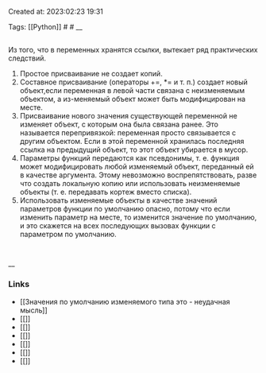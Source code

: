 

Created at: 2023:02:23 19:31

Tags: [[Python]] #   #
__ 

##
Из того, что в переменных хранятся ссылки, вытекает ряд практических
следствий.
1. Простое присваивание не создает копий.
2. Составное присваивание (операторы +=, *= и т. п.) создает новый объект,если переменная в левой части связана с неизменяемым объектом, а из-меняемый объект может быть модифицирован на месте.
3. Присваивание нового значения существующей переменной не изменяет объект, с которым она была связана ранее. Это называется перепривязкой: переменная просто связывается с другим объектом. Если в этой переменной хранилась последняя ссылка на предыдущий объект, то этот объект убирается в мусор.
4. Параметры функций передаются как псевдонимы, т. е. функция может модифицировать любой изменяемый объект, переданный ей в качестве аргумента. Этому невозможно воспрепятствовать, разве что создать локальную копию или использовать неизменяемые объекты (т. е. передавать кортеж вместо списка).
5. Использовать изменяемые объекты в качестве значений параметров функции по умолчанию опасно, потому что если изменить параметр на месте, то изменится значение по умолчанию, и это скажется на всех последующих вызовах функции с параметром по умолчанию.

``` python 



```

__

### Links

- [[Значения по умолчанию изменяемого типа это -  неудачная мысль]]
- [[]]
- [[]]
- [[]]
- [[]]
- [[]]
- [[]]